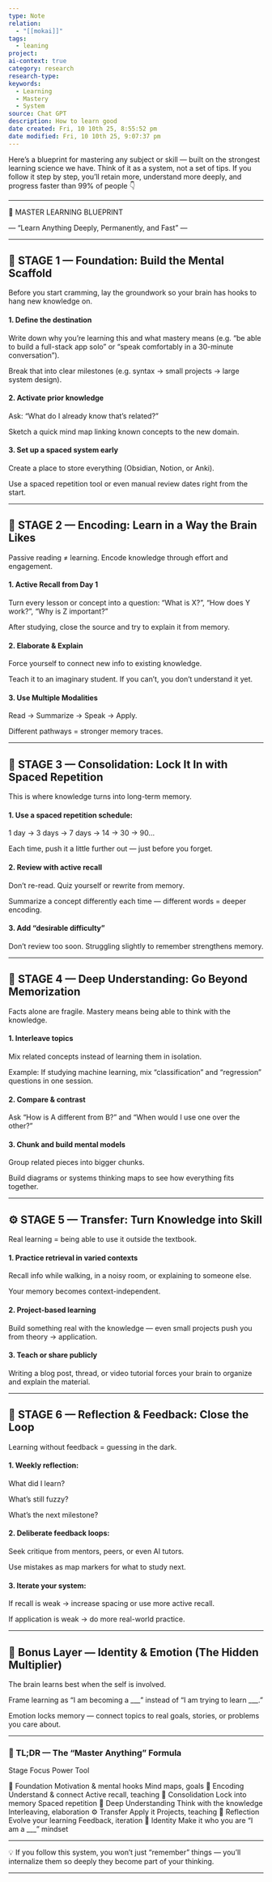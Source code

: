```yaml
---
type: Note
relation:
  - "[[mokai]]"
tags:
  - leaning
project:
ai-context: true
category: research
research-type:
keywords:
  - Learning
  - Mastery
  - System
source: Chat GPT
description: How to learn good
date created: Fri, 10 10th 25, 8:55:52 pm
date modified: Fri, 10 10th 25, 9:07:37 pm
---
```

Here’s a blueprint for mastering any subject or skill — built on the strongest learning science we have. Think of it as a system, not a set of tips. If you follow it step by step, you’ll retain more, understand more deeply, and progress faster than 99% of people 👇


---

🧠 MASTER LEARNING BLUEPRINT

— “Learn Anything Deeply, Permanently, and Fast” —


---

## 🥇 STAGE 1 — Foundation: Build the Mental Scaffold

Before you start cramming, lay the groundwork so your brain has hooks to hang new knowledge on.

#### 1. Define the destination

Write down why you’re learning this and what mastery means (e.g. “be able to build a full-stack app solo” or “speak comfortably in a 30-minute conversation”).

Break that into clear milestones (e.g. syntax → small projects → large system design).



#### 2. Activate prior knowledge

Ask: “What do I already know that’s related?”

Sketch a quick mind map linking known concepts to the new domain.



#### 3. Set up a spaced system early

Create a place to store everything (Obsidian, Notion, or Anki).

Use a spaced repetition tool or even manual review dates right from the start.





---

## 🧪 STAGE 2 — Encoding: Learn in a Way the Brain Likes

Passive reading ≠ learning. Encode knowledge through effort and engagement.

#### 1. Active Recall from Day 1

Turn every lesson or concept into a question: “What is X?”, “How does Y work?”, “Why is Z important?”

After studying, close the source and try to explain it from memory.



#### 2. Elaborate & Explain

Force yourself to connect new info to existing knowledge.

Teach it to an imaginary student. If you can’t, you don’t understand it yet.



#### 3. Use Multiple Modalities

Read → Summarize → Speak → Apply.

Different pathways = stronger memory traces.





---

## 🔁 STAGE 3 — Consolidation: Lock It In with Spaced Repetition

This is where knowledge turns into long-term memory.

#### 1. Use a spaced repetition schedule:

1 day → 3 days → 7 days → 14 → 30 → 90…

Each time, push it a little further out — just before you forget.



#### 2. Review with active recall

Don’t re-read. Quiz yourself or rewrite from memory.

Summarize a concept differently each time — different words = deeper encoding.



#### 3. Add “desirable difficulty”

Don’t review too soon. Struggling slightly to remember strengthens memory.





---

## 🧠 STAGE 4 — Deep Understanding: Go Beyond Memorization

Facts alone are fragile. Mastery means being able to think with the knowledge.

#### 1. Interleave topics

Mix related concepts instead of learning them in isolation.

Example: If studying machine learning, mix “classification” and “regression” questions in one session.



#### 2. Compare & contrast

Ask “How is A different from B?” and “When would I use one over the other?”



#### 3. Chunk and build mental models

Group related pieces into bigger chunks.

Build diagrams or systems thinking maps to see how everything fits together.





---

## ⚙️ STAGE 5 — Transfer: Turn Knowledge into Skill

Real learning = being able to use it outside the textbook.

#### 1. Practice retrieval in varied contexts

Recall info while walking, in a noisy room, or explaining to someone else.

Your memory becomes context-independent.



#### 2. Project-based learning

Build something real with the knowledge — even small projects push you from theory → application.



#### 3. Teach or share publicly

Writing a blog post, thread, or video tutorial forces your brain to organize and explain the material.





---

## 🔄 STAGE 6 — Reflection & Feedback: Close the Loop

Learning without feedback = guessing in the dark.

#### 1. Weekly reflection:

What did I learn?

What’s still fuzzy?

What’s the next milestone?



#### 2. Deliberate feedback loops:

Seek critique from mentors, peers, or even AI tutors.

Use mistakes as map markers for what to study next.



#### 3. Iterate your system:

If recall is weak → increase spacing or use more active recall.

If application is weak → do more real-world practice.





---

## 🧬 Bonus Layer — Identity & Emotion (The Hidden Multiplier)

The brain learns best when the self is involved.

Frame learning as “I am becoming a ___” instead of “I am trying to learn ___.”

Emotion locks memory — connect topics to real goals, stories, or problems you care about.



---

### 🧭 TL;DR — The “Master Anything” Formula

Stage	Focus	Power Tool

🥇 Foundation	Motivation & mental hooks	Mind maps, goals
🧪 Encoding	Understand & connect	Active recall, teaching
🔁 Consolidation	Lock into memory	Spaced repetition
🧠 Deep Understanding	Think with the knowledge	Interleaving, elaboration
⚙️ Transfer	Apply it	Projects, teaching
🔄 Reflection	Evolve your learning	Feedback, iteration
🧬 Identity	Make it who you are	“I am a ___” mindset



---

💡 If you follow this system, you won’t just “remember” things — you’ll internalize them so deeply they become part of your thinking.


---
